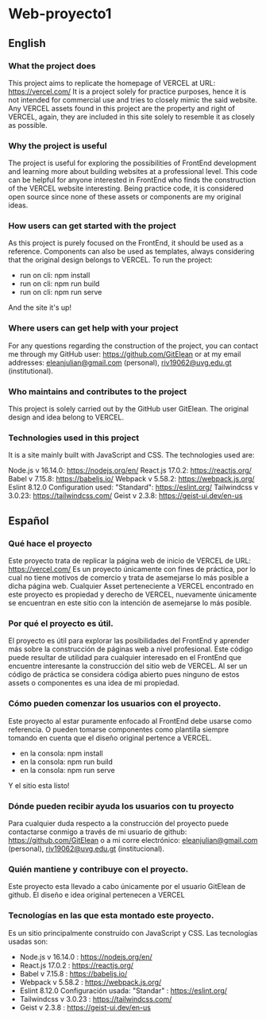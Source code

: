 # Web-proyecto1
## English
### What the project does
This project aims to replicate the homepage of VERCEL at URL: https://vercel.com/
It is a project solely for practice purposes, hence it is not intended for commercial use and tries to closely mimic
the said website. Any VERCEL assets found in this project are the property and right of VERCEL,
again, they are included in this site solely to resemble it as closely as possible.

### Why the project is useful
The project is useful for exploring the possibilities of FrontEnd development and learning more about building websites at a
professional level. This code can be helpful for anyone interested in FrontEnd who finds the construction of the VERCEL website interesting. Being practice code, it is considered open source since none of these assets or components are my original ideas.

### How users can get started with the project
As this project is purely focused on the FrontEnd, it should be used as a reference. Components can also be used as templates, always considering that the original design belongs to VERCEL.
To run the project:
- run on cli: npm install
- run on cli: npm run build
- run on cli: npm run serve

And the site it's up!

### Where users can get help with your project
For any questions regarding the construction of the project, you can contact me through my GitHub user: https://github.com/GitElean or at my email addresses: eleanjulian@gmail.com (personal), riv19062@uvg.edu.gt (institutional).

### Who maintains and contributes to the project
This project is solely carried out by the GitHub user GitElean. The original design and idea belong to VERCEL.

### Technologies used in this project
It is a site mainly built with JavaScript and CSS.
The technologies used are:

Node.js v 16.14.0: https://nodejs.org/en/
React.js 17.0.2: https://reactjs.org/
Babel v 7.15.8: https://babeljs.io/
Webpack v 5.58.2: https://webpack.js.org/
Eslint 8.12.0 Configuration used: "Standard": https://eslint.org/
Tailwindcss v 3.0.23: https://tailwindcss.com/
Geist v 2.3.8: https://geist-ui.dev/en-us

## Español
### Qué hace el proyecto
Este proyecto trata de replicar la página web de inicio de VERCEL de URL: https://vercel.com/
Es un proyecto únicamente con fines de práctica, por lo cual no tiene motivos de comercio y trata de asemejarse lo más posible
a dicha página web. Cualquier Asset perteneciente a VERCEL encontrado en este proyecto es propiedad y derecho de VERCEL,
nuevamente únicamente se encuentran en este sitio con la intención de asemejarse lo más posible.

### Por qué el proyecto es útil.
El proyecto es útil para explorar las posibilidades del FrontEnd y aprender más sobre la construcción de páginas web a nivel
profesional. Este código puede resultar de utilidad para cualquier interesado en el FrontEnd que encuentre interesante la construcción del sitio web de VERCEL. Al ser un código de práctica se considera códiga abierto pues ninguno de estos assets o componentes es una idea de mi propiedad.

### Cómo pueden comenzar los usuarios con el proyecto.
Este proyecto al estar puramente enfocado al FrontEnd debe usarse como referencia. O pueden tomarse componentes como plantilla siempre tomando en cuenta que el diseño original pertence a VERCEL.
- en la consola: npm install
- en la consola: npm run build
- en la consola: npm run serve

Y el sitio esta listo!

### Dónde pueden recibir ayuda los usuarios con tu proyecto
Para cualquier duda respecto a la construcción del proyecto puede contactarse conmigo a través de mi usuario de github: https://github.com/GitElean o a mi corre electrónico: eleanjulian@gmail.com (personal), riv19062@uvg.edu.gt (institucional). 

### Quién mantiene y contribuye con el proyecto.
Este proyecto esta llevado a cabo únicamente por el usuario GitElean de github. El diseño e idea original pertenecen a VERCEL

### Tecnologías en las que esta montado este proyecto.
Es un sitio principalmente construído con JavaScript y CSS.
Las tecnologías usadas son:
- Node.js v 16.14.0 : https://nodejs.org/en/
- React.js 17.0.2 : https://reactjs.org/
- Babel v 7.15.8 : https://babeljs.io/
- Webpack v 5.58.2 : https://webpack.js.org/
- Eslint 8.12.0   Configuración usada: "Standar" : https://eslint.org/
- Tailwindcss v 3.0.23 : https://tailwindcss.com/
- Geist v 2.3.8 : https://geist-ui.dev/en-us
